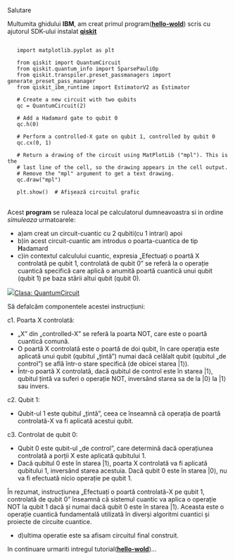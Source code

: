 Salutare

Multumita ghidului **IBM**, am creat primul program([**hello-wold**](https://docs.quantum.ibm.com/guides/hello-world)) scris cu ajutorul SDK-ului instalat [**qiskit**](https://docs.quantum.ibm.com/guides/install-qiskit)

<pre>
<code>
   import matplotlib.pyplot as plt
   
   from qiskit import QuantumCircuit
   from qiskit.quantum_info import SparsePauliOp
   from qiskit.transpiler.preset_passmanagers import generate_preset_pass_manager
   from qiskit_ibm_runtime import EstimatorV2 as Estimator
    
   # Create a new circuit with two qubits
   qc = QuantumCircuit(2)
    
   # Add a Hadamard gate to qubit 0
   qc.h(0)
    
   # Perform a controlled-X gate on qubit 1, controlled by qubit 0
   qc.cx(0, 1)
    
   # Return a drawing of the circuit using MatPlotLib ("mpl"). This is the
   # last line of the cell, so the drawing appears in the cell output.
   # Remove the "mpl" argument to get a text drawing.
   qc.draw("mpl")

   plt.show()  # Afișează circuitul grafic
</code>
</pre>
Acest **program** se ruleaza local pe calculatorul dumneavoastra si in ordine *simuleaza* urmatoarele:
- a)am creat un circuit-cuantic cu 2 qubiti(cu 1 intrari) apoi 
- b)in acest circuit-cuantic am introdus o poarta-cuantica de tip **H**adamard
- c)in contextul calculului cuantic, expresia „Efectuați o poartă X controlată pe qubit 1, controlată de qubit 0” se referă la o operație cuantică specifică care aplică o anumită poartă cuantică unui qubit (qubit 1) pe baza stării altui qubit (qubit 0).

<a href="https://docs.quantum.ibm.com/api/qiskit/qiskit.circuit.QuantumCircuit#quantumcircuit-class"><img src="https://docs.quantum.ibm.com/images/extracted-notebook-images/hello-world/930ca3b6-0.svg">Clasa: QuantumCircuit</img></a>

Să defalcăm componentele acestei instrucțiuni:

c1. Poarta X controlată:
 - „X” din „controlled-X” se referă la poarta NOT, care este o poartă cuantică comună.
 - O poartă X controlată este o poartă de doi qubit, în care operația este aplicată unui qubit (qubitul „țintă”) numai dacă celălalt qubit (qubitul „de control”) se află într-o stare specifică (de obicei starea |1⟩).
 - Într-o poartă X controlată, dacă qubitul de control este în starea |1⟩, qubitul țintă va suferi o operație NOT, inversând starea sa de la |0⟩ la |1⟩ sau invers.

c2. Qubit 1:
 - Qubit-ul 1 este qubitul „țintă”, ceea ce înseamnă că operația de poartă controlată-X va fi aplicată acestui qubit.

c3. Controlat de qubit 0:
 - Qubit 0 este qubit-ul „de control”, care determină dacă operațiunea controlată a porții X este aplicată qubitului 1.
 - Dacă qubitul 0 este în starea |1⟩, poarta X controlată va fi aplicată qubitului 1, inversând starea acestuia. Dacă qubit 0 este în starea |0⟩, nu va fi efectuată nicio operație pe qubit 1.

În rezumat, instrucțiunea „Efectuați o poartă controlată-X pe qubit 1, controlată de qubit 0” înseamnă că sistemul cuantic va aplica o operație NOT la qubit 1 dacă și numai dacă qubit 0 este în starea |1⟩. Aceasta este o operație cuantică fundamentală utilizată în diverși algoritmi cuantici și proiecte de circuite cuantice.

 - d)ultima operatie este sa afisam circuitul final construit.


In continuare urmariti intregul tutorial([**hello-wold**](https://docs.quantum.ibm.com/guides/hello-world))...

